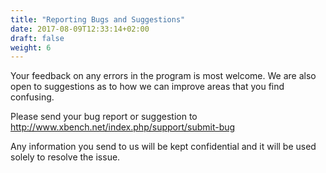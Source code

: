 ```yaml
---
title: "Reporting Bugs and Suggestions"
date: 2017-08-09T12:33:14+02:00
draft: false
weight: 6
---
```



Your feedback on any errors in the program is most welcome. We are
also open to suggestions as to how we can improve areas that you find
confusing.

Please send your bug report or suggestion to
http://www.xbench.net/index.php/support/submit-bug

Any information you send to us will be kept confidential and it will be
used solely to resolve the issue.